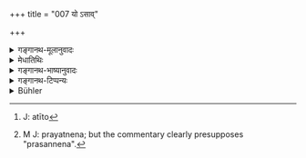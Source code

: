 +++
title = "007 यो ऽसाव्"

+++

<details><summary>गङ्गानथ-मूलानुवादः</summary>

He,—who is apprehended beyond the senses, who is subtile, unmanifest and eternal, absorbed in all created things and inconceivable,—appeared by himself. (7)
</details>

<details><summary>मेधातिथिः</summary>

[^२२]:
     M G: eva

**यो ऽसाव्** इति सर्वनामभ्यां सामान्यतः प्रसिद्धम् इव परं ब्रह्मओद्दिशति । यो ऽसौ वेदान्तेष्व् अन्यासु चाध्यात्मविद्यास्व् इतिहासपुराणेषु च प्रसिद्धो वक्ष्यमाणैर् धर्मैः स एष प्रादुर् आसीद् इत्य् अत्रोक्तः । **स्वयम् उद्बभाव्** उद्भूतः शरीरग्रहणं कृतवान् । भातिर् अनेकार्थत्वाद् उद्भवे वर्तते । अथ वा दीप्त्यर्थ एव । स्वयंप्रकाश आसीन् नादित्याद्यालोकापेक्षः । इन्द्रियाणाम् अत्ययो[^२३] ऽतीन्द्रियम् । अव्ययीभावः । **अतीन्द्रियग्राह्यः** सुप्सुपेतिसमासः । इन्द्रियाण्य् अतिक्रम्य गृह्यते, न कदाचिद् इन्द्रियस्य गोचरः । अन्यद् एव तद् योगजज्ञानं येन गृह्यते । अथ वेन्द्रियाण्य् अतिक्रान्तम् अतीन्द्रियम् मन उच्यते । परोक्षत्वाद् इन्द्रियाणाम् अविषयः । यथा च वैशेषिकाः "युगपज् ज्ञानानुत्पत्तिर् मनसो लिङ्गम्" (न्यास् १.१.१६) इत्य् आनुमानिकत्वं मनसः प्रतिपन्नाः । तेन गृह्यते । तथा च भवान् व्यासः-


[^२३]:
     J: atīto

- नैवासौ चक्षुषा ग्राह्यो न तु शिष्टैर् अपीन्द्रियैः ।

- मनसा तु प्रसन्नेन[^२४] गृह्यते सूक्ष्मदर्शिभिः ॥ इति ।


[^२४]:
     M J: prayatnena; but the commentary clearly presupposes "prasannena".

प्रसन्नेन रागादिदोषैर् अकलुषितेन तदुपासनापरत्वेन लब्धसूक्ष्मदर्शनशक्तिभिः । सूक्ष्म इव **सूक्ष्मो** ऽनुः । न ह्य् असाव् अणुस्थूलादिविकल्पानाम् आश्रयः । सर्वविकल्पातीतो ह्य् असौ । उक्तं च- 

- यः सर्वपरिकल्पानाम् आभासे ऽप्य् अनवस्थितः ।

- तर्कागमानुमानेन बहुधा परिकल्पितः ॥

- व्यतीतो भेदसंसर्गाद् भावाभावौ क्रमाक्रमौ ।

- सत्यानृते च विश्वात्मा स विवेकात् प्रकाशते ॥ इति ।

सूक्ष्मत्वाद् **अवक्तः** **सनातनो** ऽव्यक्तस्वाभाविकेनानादिनिधनेनैश्वर्येण युक्तः । येषाम् अपि कर्मप्राप्यं हैरण्यगर्भं पदं तन्मते ऽपि सनातनत्वं सत्य् अप्य् आदिमत्त्वे ऽन्तत्वाभावात् । न हि सर्गादिफलभोक्तृत्वावस्था कदाचिद् अपैति । 

- सर्वाणि भूतानि मया स्रष्टव्यानीत्य् एवंभावितचित्तो भूतात्मा एवंसंपन्नः सर्वभूतमय इत्य् उच्यते । यथा मृन्मयो घटो मृद्विकारत्वान् मृद्भिर् आरब्धशरीर एवं यः कश्चित् किंचिद् अत्यन्तं भावयति स तन्मय इत्य् उपचाराद् उच्यते । यथा स्त्रीमयो ऽयं पुरुषः ऋङ्मयो यजुर्मय इति । अथ वाद्वैतदर्शने- नैव चेतनाचेतनानि भूतानि पृथक्त्वेन सन्ति, तस्यैवायं विवर्तः । अतो विवर्तानां भूतमयत्वात् तैश् च तस्याभेदाद् युक्तम् एव तन्मयत्वम् । कथं पुनर् एकस्य नानारूपविवर्तितोपपत्तिर् एकत्वाद् विरोधिनी उचयते । एवम् आहुर् विवर्तवादिनः । यथा समुद्राद् वायुनाभिहता ऊर्मयः समुत्तिष्ठन्ति, ते च न ततो भिद्यन्ते नापि लिप्यन्ते । सर्वथा बेधाभेदाभ्याम् अनिर्वाच्याः, एवम् अयं ब्रह्मणो विश्वविवर्तः । अपिशब्दश् चात्र द्रष्टव्यः । स्वरूपे स्थितो ऽग्राह्यो विवर्तावस्थायाम् इन्द्रियग्राह्यः । एवं सूक्ष्मः । अपिशब्दात् स्थूलावस्थायां स्थूलः । अव्यक्तो व्यक्तश् च । शाश्वतो ऽशाश्वक्तश् च । भूतमयस् तद्रूपहितश् च । विवर्तावस्थाभेदेनैव व्याख्येयम् । 

- **अचिन्त्यः** आश्चर्यरूपः सर्वविलक्षणया शक्त्या योगात् ॥ १.७ ॥
</details>

<details><summary>गङ्गानथ-भाष्यानुवादः</summary>

‘*He*, *who*’—these two pronouns refer to something well-known, that is (in the present context) the ‘Supreme Brahman,’ he who is described, in the Vedanta texts as also in other philosophical systems, in the Itihāsas and Purāṇas, as having the qualities going to be described in the present verse.

‘*He appeared by himself*’—*i.e*. took a body for himself; the root ‘*bhā*,’ having several meanings, is here used in the sense of *coming into existence*; or, it may be taken in its usual sense of *shining*; the meaning being that he was self-effulgent, and did not need the light from the sun or other sources.

‘*Atīndriya*’ means that which is *beyond the senses*, the compound being taken as an *Avyayībhāva*; the compound ‘*atīndriyagrāhyaḥ*’ being included under the general rule of compounds formulated in Pāṇini’s
*Sūtra* 2.1.4; the mean ing being that *he is apprehended beyond the
senses*, he never comes within range of the senses; it is an entirely different kind of cognition, the intuitive cognition of the *yogin*, by which he is apprehended. Or, the compound ‘*that which is beyond the senses*’ may be taken as standing for the *Mind*, which, being imperceptible, is not perceived by the senses; it is for this reason that the *Vaiśeṣikas* have held Mind to be ‘cognisable by means of Inference,’ as stated in the *Nyāya-sūtra* (1.1.16)—‘The fact that cognitions do not appear simultaneously is indicative of the Mind.’ And it is by means of this Mind alone that the said Being is apprehended. Says the revered Vyāsa also—‘He is not perceptible by the eye, nor by the other senses; he is apprehended by means of the clear Mind, by persons endowed with subtle powers of cognition’;—*i.e*. not sullied by the defects of passion &c.—by persons who have acquired the powers of subtle perception, by virtue of their being entirely devoted to the worship of the said Being.

‘*Subtile*’—*i.e. as if* he were ‘subtile,’ small; inreality he is not the substratum of any such finite or concrete predications or concepts as ‘large’ or ‘small;’ he is, in fact, beyond all such predications; as is declared in the following passage—‘He is free even from the semblance of all predications; he has been variously conceived of on the strength of scriptures and inference, he is beyond all taint of duality, beyond affirmation and denial, beyond sequentiality and non-sequentiality, beyond reality and unreality; he is the very soul of the universe, and becomes cognised only by means of discriminative wisdom.’

Because he is ‘subtile,’ he is ‘*unmanifest, eternal*;’ being of subtile nature, he is endowed with beginningless and endless puissance, home people have held that the position of ‘Hiraṇyagarbha’ is attained by (ordinary beings) through (meritorious) acts; according to these people also he is ‘everlasting,’ in the sense that, though lie has beginning, he has no end; because his condition, which consists in being the experiencer of the fruits emanating from his original act of bringing about creation, never comes to an end.

Ho is described as ‘*absorbed in all created things*’ in the sense that he is the very soul of things, having his mind intent upon the idea that ‘all things are to be created by me;’ when for instance, the jar made of clay, having its body built out of clay, is said to be ‘absorbed in (consisting of) the clay;’ similarly when a certain person ponders too much over a thing, he is described figuratively, as ‘absorbed’ in that thing; as we find in such expressions as—‘this person is absorbed in women,’ ‘he is absorbed in the Ṛgveda,’ ‘he is absorbed in the Yajurveda,’ and so forth. Or, it may be in view of the *Advaita*, ‘Nondualistic,’ Philosophy, by which sentient as well as insentient tilings have no existence apart from Hiraṇyagarbha, all being his illusory modifications; so that these modifications consisting of the created things, and these being non-different from him, it is only right that he should be described as ‘absorbed in (consisting of) created tilings.’—

“But how can the single entity undergo illusory modifications? It would be inconsistent with its unity.”

The answer given by the upholders of the theory of ‘illusory modifications’ is as follows:—When the surface of the sea is struck by the winds, high waves rise out of it, and these waves are not entirely apart from the sea, nor are they totally absorbed in it; and they cannot be described as either ‘different’ or ‘non-different’ from it; exactly similar is the case with the ‘illusory modifications’ of Brahman.

The term ‘also’ may also be supplied to the words of the text; the sense being—‘even though, in his own pristine form, he is imperceptible, he becomes perceptible in the form of the ‘modifications;’ similarly with the epithet ‘*subtile*;’ the implication of ‘also’ being that he is gross in the form of the grosser modifications; similarly, he is ‘*unmanifest*’and *also* ‘manifest,’ ‘eternal’ and *also* ‘not eternal,’ ‘*absorbed in created things*’ and *also* ‘free from their forms (and limitations);’ all this being in reference to him in the condition of ‘modifications.’

‘*Inconceivable*’—*i.e*. his character is marvellous, he being possessed of remarkable powers.—(7)
</details>

<details><summary>गङ्गानथ-टिप्पन्यः</summary>

*Sūkṣmaḥ*:—‘unperceivable by the external senses’: (Kullūka). But this
would be a repetition of *atīndriyagrāhyaḥ*’; hence Govinda renders it as ‘who is perceivable by subtle understanding only;’ and Rāghavānanda—‘who is without parts’—which is, as Kullūka makes out to be, the meaning of ‘*avyaktaḥ*.’

*Sarvabhūtamayaḥ*—Medhātithi has offered two explanations: (1) ‘entirely
taken up by the idea of creating tilings’, and (2) ‘whose modification all tilings are’. The latter explanation is practically accepted by all the commentators.

*Udbhabau*—‘Assumed a body’: (Medhātithi and Govinda) or ‘shone forth’
(alternative suggested by Medliātitlii); ‘appeared in the form of the products’: (Kullū.)—‘became discernible’ (Nandana).

*Medhātithi*, P. 10, l. 7—‘*Tathā ca Vaiśeṣikāḥ*’;—The sūtra quoted is
Gautama’s *Nyāya-sūtra*, 1.1.10. It seems that even so early as Medhātithi’s time ‘*Nyāya*’ and *Vaiśeṣika*’ were used as convertible terms.
</details>

<details><summary>Bühler</summary>

007	He who can be perceived by the internal organ (alone), who is subtile, indiscernible, and eternal, who contains all created beings and is inconceivable, shone forth of his own (will).
</details>
